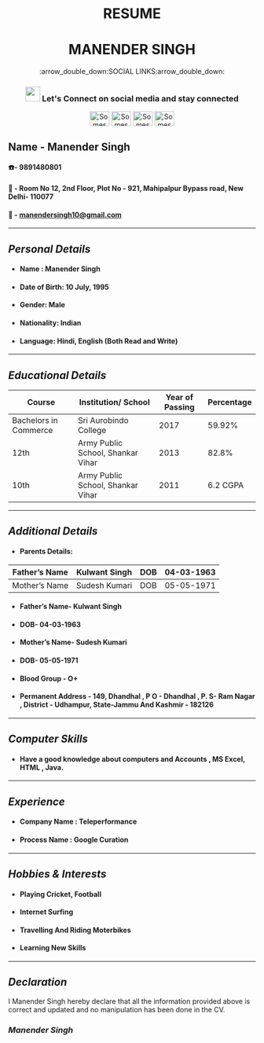 <h1 align="center">RESUME</h1>
<h1 align="center"> MANENDER SINGH </h1>

<p align="center">
:arrow_double_down:SOCIAL LINKS:arrow_double_down:
<h3 align="center"> <img src="https://raw.githubusercontent.com/iampavangandhi/iampavangandhi/master/gifs/Hi.gif" width="30px"> Let's Connect on social media and stay connected</h3>
<p align="center">
<a href="-------" target="blank"><img align="center" src="https://cdn.jsdelivr.net/npm/simple-icons@3.0.1/icons/twitter.svg" alt="Somesh Gupta" height="30" width="40" /></a> 
<a href="https://www.linkedin.com/in/manender-singh-29768a157/" target="blank"><img align="center" src="https://cdn.jsdelivr.net/npm/simple-icons@3.0.1/icons/linkedin.svg" alt="Somesh Kumar" height="30" width="40" /></a>
<a href="https://www.instagram.com/manender5ingh/" target="blank"><img align="center" src="https://cdn.jsdelivr.net/npm/simple-icons@3.0.1/icons/instagram.svg" alt="Somesh Gupta" height="30" width="40" /></a>
<a href="https://www.youtube.com/channel/UCWKWilgAj2KOjZScVH9jlxw" target="blank"><img align="center" src="https://user-images.githubusercontent.com/83487902/117339990-05d81a80-aebe-11eb-9cb9-14270cc2ae4b.png" alt="Somesh Kumar" height="30" width="40" /></a>
</p>


  
  
## Name - Manender  Singh
#### :phone:- 9891480801 
#### :house_with_garden: - Room No 12,  2nd Floor, Plot No - 921,  Mahipalpur Bypass road, New Delhi- 110077
#### :email: - manendersingh10@gmail.com 

---
## *Personal Details*
* #### Name : Manender Singh
* #### Date of Birth: 10 July, 1995 
* #### Gender: Male 
* #### Nationality: Indian 
* #### Language: Hindi, English (Both Read and Write)
---
## *Educational Details*
| Course | Institution/ School | Year of Passing | Percentage |
| --------------- | --------------- | --------------- | ---------- |
| Bachelors in Commerce | Sri Aurobindo College | 2017 | 59.92% |
| 12th | Army Public School, Shankar Vihar | 2013| 82.8% |
| 10th | Army Public School, Shankar Vihar | 2011 | 6.2 CGPA |

---
## *Additional Details*
* #### Parents Details:
| Father’s Name | Kulwant Singh | DOB | 04-03-1963 |
| --------------- | --------------- | --------------- | ---------- |
| Mother’s Name | Sudesh Kumari | DOB | 05-05-1971 |
* #### Father’s Name- Kulwant Singh
* #### DOB- 04-03-1963
* #### Mother’s Name- Sudesh Kumari
* #### DOB- 05-05-1971
* #### Blood Group - O+
* #### Permanent Address -  149, Dhandhal , P O - Dhandhal , P. S- Ram Nagar , District - Udhampur, State-Jammu And Kashmir -  182126
---
## *Computer Skills*
* ####   Have a good knowledge about computers and Accounts , MS Excel, HTML , Java.
---
## *Experience*
* #### Company Name :  Teleperformance
* #### Process Name : Google Curation
---
## *Hobbies & Interests*
* #### Playing Cricket, Football
* #### Internet Surfing
* #### Travelling And Riding Moterbikes
* #### Learning New Skills 
---
## *Declaration*
I Manender Singh hereby declare that all the information provided above is correct and updated and no manipulation has been done in the CV.
### *Manender Singh*


